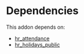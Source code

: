# Dependencies

This addon depends on:

- [hr_attendance](https://github.com/bringout/oca-ocb-hr/tree/eb4b035c2ae30a52ff9d18cecd2b898328021028/odoo-bringout-oca-ocb-hr_attendance)
- [hr_holidays_public](https://github.com/bringout/oca-technical)
